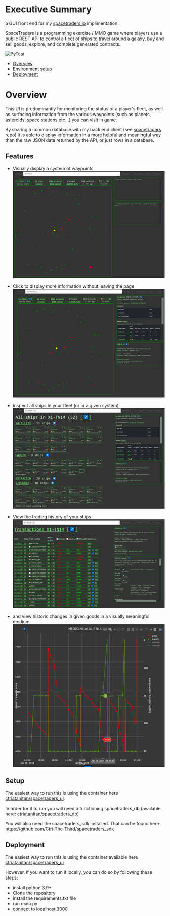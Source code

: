 
# Executive Summary

a GUI front end for my [spacetraders.io](https://www.spacetraders.io/) implimentation.

SpaceTraders is a programming exercise / MMO game where players use a public REST API to control a fleet of ships to travel around a galaxy, buy and sell goods, explore, and complete generated contracts. 



[![PyTest](https://github.com/Ctri-The-Third/spacetraders_gui/actions/workflows/main.yml/badge.svg)](https://github.com/Ctri-The-Third/spacetraders_gui/actions/workflows/main.yml)

- [Overview](#Overview)
- [Environment setup](#Setup)
- [Deployment](#Deploy)


# Overview

This UI is predominantly for monitoring the status of a player's fleet, as well as surfacing information from the various waypoints (such as planets, asteroids, space stations etc...) you can visit in game.

By sharing a common database with my back end client (see [spacetraders]() repo) it is able to display information in a more helpful and meaningful way than the raw JSON data returned by the API, or just rows in a database.

## Features

- Visually display a system of waypoints 
  ![readme/system.png](readme/system.png)

- Click to display more information without leaving the page
  ![readme/system_with_waypoint.png](readme/system_with_waypoint.PNG)

- inspect all ships in your fleet (or in a given system)
  ![readme/ship_overview.PNG](readme/ship_overview.PNG)

- View the trading history of your ships
  ![readme/transaction_overview.PNG](readme/transaction_overview.PNG)

- and view historic changes in given goods in a visually meaningful medium
  ![readme/export_graph.png](readme/export_graph.png)

## Setup
The easiest way to run this is using the container here [ctriatanitan/spacetraders_ui](https://hub.docker.com/repository/docker/ctriatanitan/spacetraders_ui/general).

In order for it to run you will need a functioning spacetraders_db (available here: [ctriatanitan/spacetraders_db](https://hub.docker.com/repository/docker/ctriatanitan/spacetraders_db/general)) 

You will also need the spacetraders_sdk installed. 
That can be found here: https://github.com/Ctri-The-Third/spacetraders_sdk

## Deployment
The easiest way to run this is using the container available here [ctriatanitan/spacetraders_ui](https://hub.docker.com/repository/docker/ctriatanitan/spacetraders_ui/general)

However, if you want to run it locally, you can do so by following these steps:

* install python 3.9+
* Clone the repository
* install the requirements.txt file
* run main.py
* connect to localhost:3000
